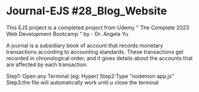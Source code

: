 # Journal-EJS #28_Blog_Website
This EJS project is a completed project from Udemy " The Complete 2023 Web Development Bootcamp " by - Dr. Angela Yu 



A journal is a subsidiary book of account that records monetary transactions according to accounting standards. These transactions get recorded in chronological order, and it gives details about the accounts that are affected by each transaction.

Step1: Open any Terminal (eg: Hyper) 
Step2:Type "nodemon app.js"
Step3:the file will automatically work until u close the terminal
